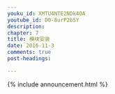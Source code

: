 ```yaml
---
youku_id: XMTU4NTE2NDk4OA
youtube_id: D0-8urP2b5Y
description: 
chapter: 7
title: 模块安装
date: 2016-11-3
comments: true
post-headings:

---
```




{% include announcement.html %}